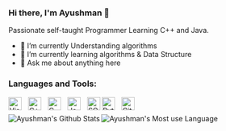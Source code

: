 ### Hi there, I'm Ayushman 👋

Passionate self-taught Programmer Learning C++ and Java.

- 🔭 I’m currently Understanding algorithms
- 🌱 I’m currently learning algorithms & Data Structure
- 💬 Ask me about anything here  


### Languages and Tools:

<img align="left" alt="Visual Studio Code" width="26px" src="https://cdn.jsdelivr.net/gh/devicons/devicon/icons/vscode/vscode-original.svg" style="padding-right:10px;" />
<img align="left" alt="C++" width="26px" src="https://raw.githubusercontent.com/isocpp/logos/master/cpp_logo.png" style="padding-right:10px;"/>


<img align="left" alt="C" width="26px" src="https://cdn.worldvectorlogo.com/logos/c-1.svg" style="padding-right:10px;" />



<img align="left" alt="Java" width="26px" src="https://symbols-electrical.getvecta.com/stencil_85/10_java-icon.03589ec2bf.jpg" style="padding-right:10px;" />

<img align="left" alt="SQL" width="26px" src="https://seeklogo.com/images/A/azure-sql-database-logo-D7A32C9CD9-seeklogo.com.png" />
<img align="left" alt="Python" width="26px" src="https://cdn-icons-png.flaticon.com/512/919/919852.png" style="padding-right:10px;" />
<img align="left" alt="Git" width="26px" src="https://3.bp.blogspot.com/-xhNpNJJyQhk/XIe4GY78RQI/AAAAAAAAItc/ouueFUj2Hqo5dntmnKqEaBJR4KQ4Q2K3ACK4BGAYYCw/s1600/logo%2Bgit%2Bicon.png" />


<br />
<br />

<img align ="left" alt = "Ayushman's Github Stats" src = "https://github-readme-stats.vercel.app/api?username=pullpushup&show_icons=true&theme=radical"/>

<img align = "left" alt = "Ayushman's Most use Language" src = "https://github-readme-stats.vercel.app/api/top-langs/?username=pullpushup&layout=compact"/> 
